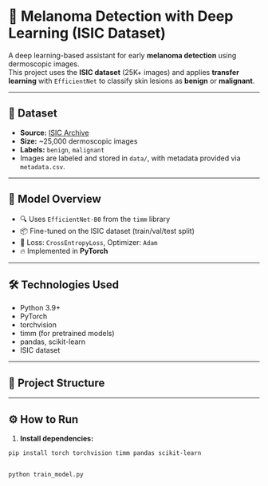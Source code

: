# 🧠 Melanoma Detection with Deep Learning (ISIC Dataset)

A deep learning-based assistant for early **melanoma detection** using dermoscopic images.  
This project uses the **ISIC dataset** (25K+ images) and applies **transfer learning** with `EfficientNet` to classify skin lesions as **benign** or **malignant**.

---

## 📸 Dataset
- **Source:** [ISIC Archive](https://www.isic-archive.com/)
- **Size:** ~25,000 dermoscopic images
- **Labels:** `benign`, `malignant`
- Images are labeled and stored in `data/`, with metadata provided via `metadata.csv`.

---

## 🚀 Model Overview
- 🔍 Uses `EfficientNet-B0` from the `timm` library
- 📦 Fine-tuned on the ISIC dataset (train/val/test split)
- 🎯 Loss: `CrossEntropyLoss`, Optimizer: `Adam`
- 🔥 Implemented in **PyTorch**

---

## 🛠️ Technologies Used
- Python 3.9+
- PyTorch
- torchvision
- timm (for pretrained models)
- pandas, scikit-learn
- ISIC dataset

---

## 🧰 Project Structure


---

## ⚙️ How to Run

1. **Install dependencies:**
```bash
pip install torch torchvision timm pandas scikit-learn


python train_model.py

